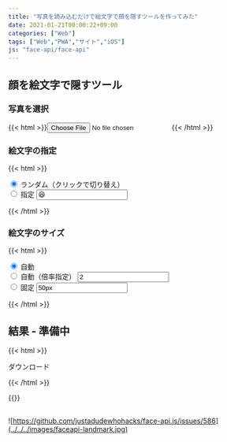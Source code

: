 ```yaml
---
title: "写真を読み込むだけで絵文字で顔を隠すツールを作ってみた"
date: 2021-01-21T00:00:22+09:00
categories: ["Web"]
tags: ["Web","PWA","サイト","iOS"]
js: "face-api/face-api"
---
```




## 顔を絵文字で隠すツール

### 写真を選択

{{< html >}}<input type=file id=file accept=image/*>{{< /html >}}

<div class=flex>

<div>

### 絵文字の指定

{{< html >}}

<form onclick="emojiF();canvasDraw()" onsubmit="canvasDraw();return false;">
  <div>
    <input type=radio name=emoji id=emojiRandom checked>
    <label for=emojiRandom>ランダム（クリックで切り替え）</label>
  </div>
  <div>
    <input type=radio name=emoji id=emojiFixed>
    <label for=emojiFixed>指定</label>
    <input type=text id=emoji maxlength=1 list=list onchange="canvasDraw()" onclick="this.value=''" value=😆 placeholder=絵文字を指定してください>
  </div>
</form>
<datalist id=list>
  <option value=😆>
  <option value=😭>
  <option value=😇>
</datalist>


{{< /html >}}

</div>

<div>

### 絵文字のサイズ

{{< html >}}

<form onchange="sizeF();canvasDraw()" onsubmit="canvasDraw();return false;">
<div>
  <input type=radio id=sizeAuto name=size checked>
  <label for=sizeAuto>自動</label>
</div>
  <div>
  <input type=radio id=sizeDouble name=size>
  <label for=sizeDouble>自動（倍率指定）</label>
  <input type=text id=sizeDoubleNum onchange="canvasDraw()" value=2 placeholder=倍率>
</div>
<div>
  <input type=radio id=sizeFixed name=size>
  <label for=sizeFixed>固定</label>
  <input type=text id=sizeFixedNum onchange="canvasDraw()" value=50px placeholder=ピクセル指定>
</div>
</form>

{{< /html >}}

</div>

</div>

## 結果<span id=info> - 準備中</span>

{{< html >}}

<canvas id="canvas"></canvas>
<style>
  canvas {
    width:100%
  }
</style>

<p class=noIndent><a id=download class=download download="canvas.png">ダウンロード</a></p>

<script src="/tool-faceapi-emoji.min.js"></script>

{{< /html >}}

{{<ad>}}

## 

![https://github.com/justadudewhohacks/face-api.js/issues/586](../../../images/faceapi-landmark.jpg)